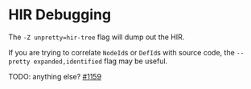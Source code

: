# HIR Debugging

The `-Z unpretty=hir-tree` flag will dump out the HIR.

If you are trying to correlate `NodeId`s or `DefId`s with source code, the
`--pretty expanded,identified` flag may be useful.

TODO: anything else? [#1159](https://github.com/rust-lang/rustc-dev-guide/issues/1159)
